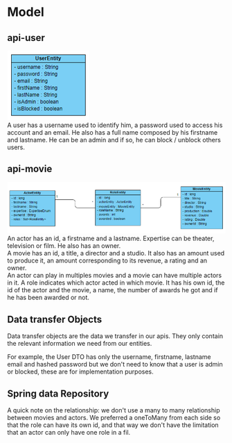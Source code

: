 # Model

## api-user
![user](https://github.com/Crulllo/Teaching-HEIGVD-AMT-2019-Project-Two/blob/master/docs/api-user.png)<br>
A user has a username used to identify him, a password used to access his account and an email. He also has a full name composed by his firstname and lastname. He can be an admin and if so, he can block / unblock others users.

## api-movie
![movie](https://github.com/Crulllo/Teaching-HEIGVD-AMT-2019-Project-Two/blob/master/docs/api-movie.png)<br>
An actor has an id, a firstname and a lastname. Expertise can be theater, television or film. He also has an owner.<br>
A movie has an id, a title, a director and a studio. It also has an amount used to produce it, an amount corresponding to its revenue, a rating and an owner.<br>
An actor can play in multiples movies and a movie can have multiple actors in it. A role indicates which actor acted in which movie. It has his own id, the id of the actor and the movie, a name, the number of awards he got and if he has been awarded or not.

## Data transfer Objects
Data transfer objects are the data we transfer in our apis. They only contain the relevant information we need from our entities.

For example, the User DTO has only the username, firstname, lastname email and hashed password but we don't need to know that a user is admin or blocked, these are for implementation purposes.

## Spring data Repository
A quick note on the relationship: we don't use a many to many relationship between movies and actors. We preferred a oneToMany from each side so that the role can have its own id, and that way we don't have the limitation that an actor can only have one role in a fil.
